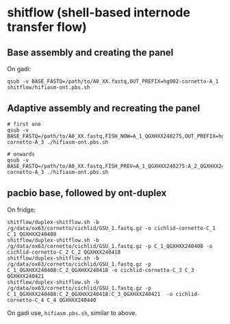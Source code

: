 # shitflow (shell-based internode transfer flow)

## Base assembly and creating the panel

On gadi:

```
qsub -v BASE_FASTQ=/path/to/A0_XX.fastq,OUT_PREFIX=hg002-cornetto-A_1 shitflow/hifiasm-ont.pbs.sh
```

##  Adaptive assembly and recreating the panel

```
# first one
qsub -v BASE_FASTQ=/path/to/A0_XX.fastq,FISH_NOW=A_1_QGXHXX240275,OUT_PREFIX=hg002-cornetto-A_3 ./hifiasm-ont.pbs.sh

# onwards
qsub -v BASE_FASTQ=/path/to/A0_XX.fastq,FISH_PREV=A_1_QGXHXX240275:A_2_QGXHXX240279,FISH_NOW=A_3_QGXHXX240283,OUT_PREFIX=hg002-cornetto-A_3 ./hifiasm-ont.pbs.sh
```

## pacbio base, followed by ont-duplex

On fridge:
```
shitflow/duplex-shitflow.sh -b /g/data/ox63/cornetto/cichlid/GSU_1.fastq.gz -o cichlid-cornetto-C_1 C_1 QGXHXX240408
shitflow/duplex-shitflow.sh -b /g/data/ox63/cornetto/cichlid/GSU_1.fastq.gz -p C_1_QGXHXX240408 -o cichlid-cornetto-C_2 C_2 QGXHXX240418
shitflow/duplex-shitflow.sh -b /g/data/ox63/cornetto/cichlid/GSU_1.fastq.gz -p C_1_QGXHXX240408:C_2_QGXHXX240418 -o cichlid-cornetto-C_3 C_3 QGXHXX240421
shitflow/duplex-shitflow.sh -b /g/data/ox63/cornetto/cichlid/GSU_1.fastq.gz -p C_1_QGXHXX240408:C_2_QGXHXX240418:C_3_QGXHXX240421  -o cichlid-cornetto-C_4 C_4 QGXHXX240440
```

On gadi use, `hifiasm.pbs.sh`, similar to above.
